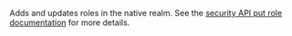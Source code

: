 Adds and updates roles in the native realm. See the [security API put role documentation](https://www.elastic.co/guide/en/elasticsearch/reference/current/security-api-put-role.html) for more details.